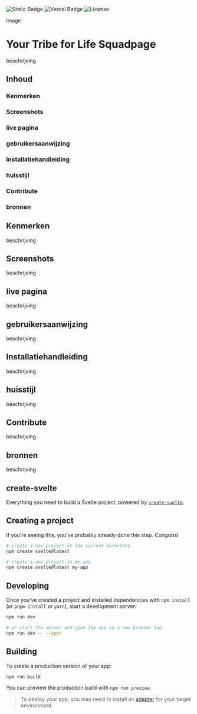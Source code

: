 ![Static Badge](https://img.shields.io/badge/usage-sveltekit-orange) ![Vercel Badge](https://deploy-badge.vercel.app/vercel/deploy-badge) ![License](https://img.shields.io/badge/license-MIT-blue)

image

# Your Tribe for Life Squadpage

beschrijving

## Inhoud

### Kenmerken
### Screenshots 
### live pagina
### gebruikersaanwijzing
### Installatiehandleiding
### huisstijl
### Contribute
### bronnen


## Kenmerken
beschrijving

## Screenshots 
beschrijving

## live pagina
beschrijving

## gebruikersaanwijzing
beschrijving

## Installatiehandleiding
beschrijving

## huisstijl
beschrijving

## Contribute
beschrijving

## bronnen
beschrijving





## create-svelte

Everything you need to build a Svelte project, powered by [`create-svelte`](https://github.com/sveltejs/kit/tree/main/packages/create-svelte).

## Creating a project

If you're seeing this, you've probably already done this step. Congrats!

```bash
# create a new project in the current directory
npm create svelte@latest

# create a new project in my-app
npm create svelte@latest my-app
```

## Developing

Once you've created a project and installed dependencies with `npm install` (or `pnpm install` or `yarn`), start a development server:

```bash
npm run dev

# or start the server and open the app in a new browser tab
npm run dev -- --open
```

## Building

To create a production version of your app:

```bash
npm run build
```

You can preview the production build with `npm run preview`.

> To deploy your app, you may need to install an [adapter](https://kit.svelte.dev/docs/adapters) for your target environment.
